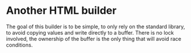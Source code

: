 # Another HTML builder

The goal of this builder is to be simple, to only rely on the standard library, to avoid copying values and write directly to a buffer.
There is no lock involved, the ownership of the buffer is the only thing that will avoid race conditions.
